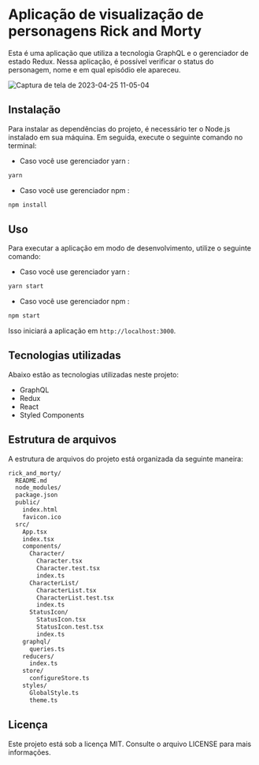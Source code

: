 # Aplicação de visualização de personagens Rick and Morty

Esta é uma aplicação que utiliza a tecnologia GraphQL e o gerenciador de estado Redux. Nessa aplicação, é possível verificar o status do personagem, nome e em qual episódio ele apareceu.

![Captura de tela de 2023-04-25 11-05-04](https://user-images.githubusercontent.com/15384670/234310395-55957793-9530-406c-b4db-6a025c1e6b7e.png)



## Instalação

Para instalar as dependências do projeto, é necessário ter o Node.js instalado em sua máquina. Em seguida, execute o seguinte comando no terminal:

* Caso você use gerenciador yarn :

```bash
yarn
```
* Caso você use gerenciador npm :

```bash
npm install
```

## Uso

Para executar a aplicação em modo de desenvolvimento, utilize o seguinte comando:

* Caso você use gerenciador yarn :

```bash
yarn start
```
* Caso você use gerenciador npm :

```bash
npm start
```

Isso iniciará a aplicação em `http://localhost:3000`.

## Tecnologias utilizadas

Abaixo estão as tecnologias utilizadas neste projeto:

* GraphQL
* Redux
* React
* Styled Components

## Estrutura de arquivos

A estrutura de arquivos do projeto está organizada da seguinte maneira:

```bash
rick_and_morty/
  README.md
  node_modules/
  package.json
  public/
    index.html
    favicon.ico
  src/
    App.tsx
    index.tsx
    components/
      Character/
        Character.tsx
        Character.test.tsx
        index.ts
      CharacterList/
        CharacterList.tsx
        CharacterList.test.tsx
        index.ts
      StatusIcon/
        StatusIcon.tsx
        StatusIcon.test.tsx
        index.ts
    graphql/
      queries.ts
    reducers/
      index.ts
    store/
      configureStore.ts
    styles/
      GlobalStyle.ts
      theme.ts

```

## Licença

Este projeto está sob a licença MIT. Consulte o arquivo LICENSE para mais informações.


